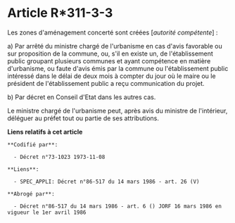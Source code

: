 # Article R*311-3-3

Les zones d'aménagement concerté sont créées [*autorité compétente*] :

a) Par arrêté du ministre chargé de l'urbanisme en cas d'avis favorable ou sur proposition de la commune, ou, s'il en existe
un, de l'établissement public groupant plusieurs communes et ayant compétence en matière d'urbanisme, ou faute d'avis émis
par la commune ou l'établissement public intéressé dans le délai de deux mois à compter du jour où le maire ou le président
de l'établissement public a reçu communication du projet.

b) Par décret en Conseil d'Etat dans les autres cas.

Le ministre chargé de l'urbanisme peut, après avis du ministre de l'intérieur, déléguer au préfet tout ou partie de ses
attributions.

**Liens relatifs à cet article**

	**Codifié par**:

	  - Décret n°73-1023 1973-11-08

	**Liens**:

	  - SPEC_APPLI: Décret n°86-517 du 14 mars 1986 - art. 26 (V)

	**Abrogé par**:

	  - Décret n°86-517 du 14 mars 1986 - art. 6 () JORF 16 mars 1986 en vigueur le 1er avril 1986
